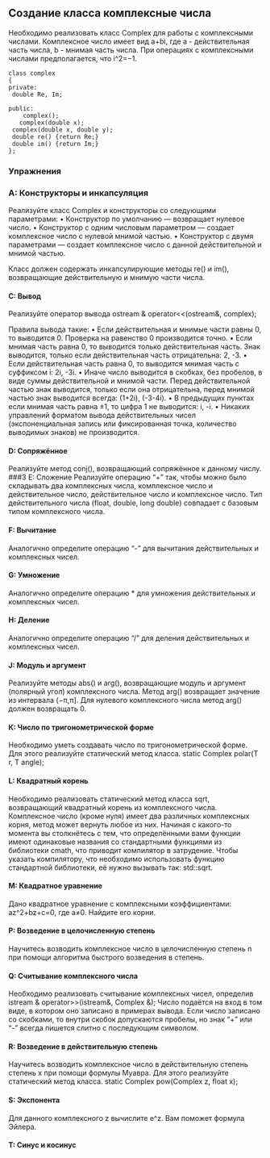 ## Создание класса  комплексные числа

Необходимо реализовать класс Complex для работы с комплексными числами. Комплексное число имеет вид a+bi, где a - действительная часть числа, b - мнимая часть числа. При операциях с комплексными числами предполагается, что i^2=−1. 

    class complex
    {
    private:
     double Re, Im;
    
    public:
        complex();
       complex(double x);
     complex(double x, double y);
     double re() {return Re;}
     double im() {return Im;}
    };

### Упражнения
### A: Конструкторы и инкапсуляция

Реализуйте класс Complex и конструкторы со следующими параметрами: 
•	Конструктор по умолчанию — возвращает нулевое число. 
•	Конструктор с одним числовым параметром — создает комплексное число с нулевой мнимой частью. 
•	Конструктор с двумя параметрами — создает комплексное число с данной действительной и мнимой частью. 

Класс должен содержать инкапсулирующие методы re() и im(), возвращающие действительную и мнимую части числа. 

#### C: Вывод

Реализуйте оператор вывода 
    ostream & operator<<(ostream&, complex);
    
Правила вывода такие: 
•	Если действительная и мнимые части равны 0, то выводится 0. Проверка на равенство 0 производится точно. 
•	Если мнимая часть равна 0, то выводится только действительная часть. Знак выводится, только если действительная часть отрицательна: 2, -3. 
•	Если действительная часть равна 0, то выводится мнимая часть с суффиксом i: 2i, -3i. 
•	Иначе число выводится в скобках, без пробелов, в виде суммы действительной и мнимой части. Перед действительной частью знак выводится, только если она отрицательна, перед мнимой частью знак выводится всегда: (1+2i), (-3-4i). 
•	В предыдущих пунктах если мнимая часть равна ±1, то цифра 1 не выводится: i, -i. 
•	Никаких управлений форматом вывода действительных чисел (экспоненциальная запись или фиксированная точка, количество выводимых знаков) не производится. 

#### D: Сопряжённое
Реализуйте метод conj(), возвращающий сопряжённое к данному числу.  
###3 E: Сложение
Реализуйте операцию “+” так, чтобы можно было складывать два комплексных числа, комплексное число и действительное число, действительное число и комплексное число. Тип действительного числа (float, double, long double) совпадает с базовым типом комплексного числа. 
#### F: Вычитание
Аналогично определите операцию “-” для вычитания действительных и комплексных чисел. 
#### G: Умножение
Аналогично определите операцию \* для умножения действительных и комплексных чисел. 
#### H: Деление
Аналогично определите операцию “/” для деления действительных и комплексных чисел. 
####  J: Модуль и аргумент
Реализуйте методы abs() и arg(), возвращающие модуль и аргумент (полярный угол) комплексного числа. Метод arg() возвращает значение из интервала (−π,π]. Для нулевого комплексного числа метод arg() должен возвращать 0. 
####  К: Число по тригонометрической форме
Необходимо уметь создавать число по тригонометрической форме. Для этого реализуйте статический метод класса. 
    static Complex polar(T r, T angle);
#### L: Квадратный корень
Необходимо реализовать статический метод класса sqrt, возвращающий квадратный корень из комплексного числа. Комплексное число (кроме нуля) имеет два различных комплексных корня, метод может вернуть любое из них. 
Начиная с какого-то момента вы столкнётесь с тем, что определёнными вами функции имеют одинаковые названия со стандартными функциями из библиотеки cmath, что приводит компилятор в затрудение. Чтобы указать компилятору, что необходимо использовать функцию стандартной библиотеки, её нужно вызывать так: std::sqrt. 
####  M: Квадратное уравнение
Дано квадратное уравнение с комплексными коэффициентами: az^2+bz+c=0, где a≠0. Найдите его корни. 

####  P: Возведение в целочисленную степень
Научитесь возводить комплексное число в целочисленную степень n при помощи алгоритма быстрого возведения в степень. 

#### Q: Считывание комплексного числа
Необходимо реализовать считывание комплексных чисел, определив 
    istream & operator>>(istream&, Complex &);
Число подаётся на вход в том виде, в котором оно записано в примерах вывода. Если число записано со скобками, то внутри скобок допускаются пробелы, но знак “+” или “-” всегда пишется слитно с последующим символом. 

#### R: Возведение в действительную степень
Научитесь возводить комплексное число в действительную степень степень x при помощи формулы Муавра. 
Для этого реализуйте статический метод класса. 
    static Complex pow(Complex z, float x);
#### S: Экспонента
Для данного комплексного z вычислите e^z. Вам поможет формула Эйлера. 

####  T: Синус и косинус
 

